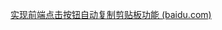 [实现前端点击按钮自动复制剪贴板功能 (baidu.com)](https://baijiahao.baidu.com/s?id=1764292844577411972&wfr=spider&for=pc)
